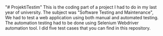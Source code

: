 "# ProjektiTestim" 
This is the coding part of a project I had to do in my last year of university. The subject was "Software Testing and Maintenance", We had to test a web application using both manual and automated testing.
The automation testing had to be done using Selenium Webdriver automation tool. I did five test cases that you can find in this repository.

